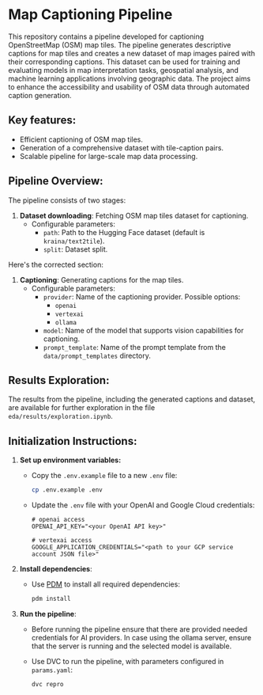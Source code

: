 # Map Captioning Pipeline

This repository contains a pipeline developed for captioning OpenStreetMap (OSM) map tiles. The pipeline generates descriptive captions for map tiles and creates a new dataset of map images paired with their corresponding captions. This dataset can be used for training and evaluating models in map interpretation tasks, geospatial analysis, and machine learning applications involving geographic data. The project aims to enhance the accessibility and usability of OSM data through automated caption generation.

## Key features:
- Efficient captioning of OSM map tiles.
- Generation of a comprehensive dataset with tile-caption pairs.
- Scalable pipeline for large-scale map data processing.

## Pipeline Overview:
The pipeline consists of two stages:

1. **Dataset downloading**: Fetching OSM map tiles dataset for captioning.
   - Configurable parameters:
     - `path`: Path to the Hugging Face dataset (default is `kraina/text2tile`).
     - `split`: Dataset split.
  
Here's the corrected section:


1. **Captioning**: Generating captions for the map tiles.
   - Configurable parameters:
     - `provider`: Name of the captioning provider. Possible options:
       - `openai`
       - `vertexai`
       - `ollama`
     - `model`: Name of the model that supports vision capabilities for captioning.
     - `prompt_template`: Name of the prompt template from the `data/prompt_templates` directory.
    
## Results Exploration:
The results from the pipeline, including the generated captions and dataset, are available for further exploration in the file `eda/results/exploration.ipynb`.

## Initialization Instructions:

1. **Set up environment variables:**
   - Copy the `.env.example` file to a new `.env` file:
     ```bash
     cp .env.example .env
     ```
   - Update the `.env` file with your OpenAI and Google Cloud credentials:
     ```
     # openai access
     OPENAI_API_KEY="<your OpenAI API key>"

     # vertexai access
     GOOGLE_APPLICATION_CREDENTIALS="<path to your GCP service account JSON file>"
     ```

2. **Install dependencies**:
   - Use [PDM](https://pdm.fming.dev/) to install all required dependencies:
     ```bash
     pdm install
     ```

3. **Run the pipeline**:
   - Before running the pipeline ensure that there are provided needed credentials for AI providers.
   In case using the ollama server, ensure that the server is running and the selected model is available.
   
   - Use DVC to run the pipeline, with parameters configured in `params.yaml`:
     ```bash
     dvc repro
     ```


